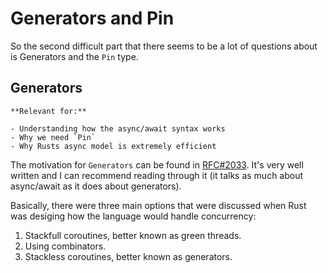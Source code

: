# Generators and Pin

So the second difficult part that there seems to be a lot of questions about
is Generators and the `Pin` type.

## Generators

```
**Relevant for:**

- Understanding how the async/await syntax works
- Why we need `Pin`
- Why Rusts async model is extremely efficient
```

The motivation for `Generators` can be found in [RFC#2033][rfc2033]. It's very
well written and I can recommend reading through it (it talks as much about
async/await as it does about generators).

Basically, there were three main options that were discussed when Rust was 
desiging how the language would handle concurrency:

1. Stackfull coroutines, better known as green threads.
2. Using combinators.
3. Stackless coroutines, better known as generators.


[rfc2033]: https://github.com/rust-lang/rfcs/blob/master/text/2033-experimental-coroutines.md